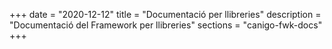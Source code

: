 +++
date        = "2020-12-12"
title       = "Documentació per llibreries"
description = "Documentació del Framework per llibreries"
sections    = "canigo-fwk-docs"
+++